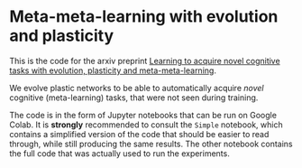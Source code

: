 # Meta-meta-learning with evolution and plasticity

This is the code for the arxiv preprint [Learning to acquire novel cognitive tasks with evolution,
plasticity and meta-meta-learning](https://arxiv.org/abs/2112.08588).

We evolve plastic networks to be able to automatically acquire *novel* cognitive (meta-learning) tasks, that were not seen during training.

The code is in the form of Jupyter notebooks that can be run on Google Colab. 
It is **strongly** recommended to consult the `Simple` notebook, which contains a simplified version of the code that should be easier to read through, while still producing the same results. 
The other notebook contains the full code that was actually used to run the experiments.
